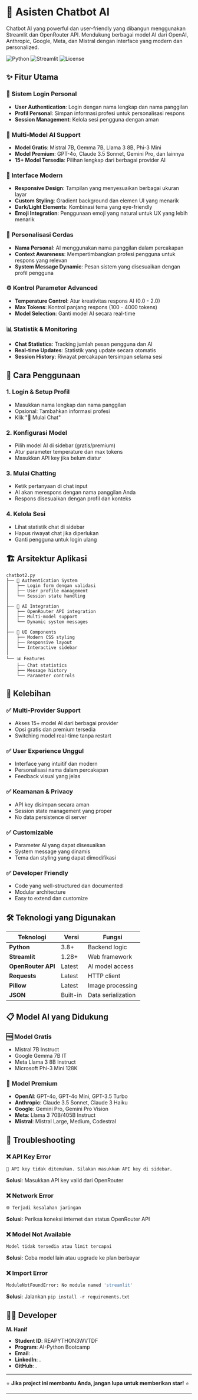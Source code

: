 # 🤖 Asisten Chatbot AI

Chatbot AI yang powerful dan user-friendly yang dibangun menggunakan Streamlit dan OpenRouter API. Mendukung berbagai model AI dari OpenAI, Anthropic, Google, Meta, dan Mistral dengan interface yang modern dan personalized.

![Python](https://img.shields.io/badge/Python-3.8%2B-blue.svg)
![Streamlit](https://img.shields.io/badge/Streamlit-1.28%2B-red.svg)
![License](https://img.shields.io/badge/License-MIT-green.svg)

## ✨ Fitur Utama

### 🔐 Sistem Login Personal
- **User Authentication**: Login dengan nama lengkap dan nama panggilan
- **Profil Personal**: Simpan informasi profesi untuk personalisasi respons
- **Session Management**: Kelola sesi pengguna dengan aman

### 🤖 Multi-Model AI Support
- **Model Gratis**: Mistral 7B, Gemma 7B, Llama 3 8B, Phi-3 Mini
- **Model Premium**: GPT-4o, Claude 3.5 Sonnet, Gemini Pro, dan lainnya
- **15+ Model Tersedia**: Pilihan lengkap dari berbagai provider AI

### 🎨 Interface Modern
- **Responsive Design**: Tampilan yang menyesuaikan berbagai ukuran layar
- **Custom Styling**: Gradient background dan elemen UI yang menarik
- **Dark/Light Elements**: Kombinasi tema yang eye-friendly
- **Emoji Integration**: Penggunaan emoji yang natural untuk UX yang lebih menarik

### 🎯 Personalisasi Cerdas
- **Nama Personal**: AI menggunakan nama panggilan dalam percakapan
- **Context Awareness**: Mempertimbangkan profesi pengguna untuk respons yang relevan
- **System Message Dynamic**: Pesan sistem yang disesuaikan dengan profil pengguna

### ⚙️ Kontrol Parameter Advanced
- **Temperature Control**: Atur kreativitas respons AI (0.0 - 2.0)
- **Max Tokens**: Kontrol panjang respons (100 - 4000 tokens)
- **Model Selection**: Ganti model AI secara real-time

### 📊 Statistik & Monitoring
- **Chat Statistics**: Tracking jumlah pesan pengguna dan AI
- **Real-time Updates**: Statistik yang update secara otomatis
- **Session History**: Riwayat percakapan tersimpan selama sesi

## 🎯 Cara Penggunaan

### 1. **Login & Setup Profil**
- Masukkan nama lengkap dan nama panggilan
- Opsional: Tambahkan informasi profesi
- Klik "🚀 Mulai Chat"

### 2. **Konfigurasi Model**
- Pilih model AI di sidebar (gratis/premium)
- Atur parameter temperature dan max tokens
- Masukkan API key jika belum diatur

### 3. **Mulai Chatting**
- Ketik pertanyaan di chat input
- AI akan merespons dengan nama panggilan Anda
- Respons disesuaikan dengan profil dan konteks

### 4. **Kelola Sesi**
- Lihat statistik chat di sidebar
- Hapus riwayat chat jika diperlukan
- Ganti pengguna untuk login ulang

## 🏗️ Arsitektur Aplikasi

```
chatbot2.py
├── 🔐 Authentication System
│   ├── Login form dengan validasi
│   ├── User profile management
│   └── Session state handling
│
├── 🤖 AI Integration
│   ├── OpenRouter API integration
│   ├── Multi-model support
│   └── Dynamic system messages
│
├── 🎨 UI Components
│   ├── Modern CSS styling
│   ├── Responsive layout
│   └── Interactive sidebar
│
└── 📊 Features
    ├── Chat statistics
    ├── Message history
    └── Parameter controls
```

## 🌟 Kelebihan

### ✅ **Multi-Provider Support**
- Akses 15+ model AI dari berbagai provider
- Opsi gratis dan premium tersedia
- Switching model real-time tanpa restart

### ✅ **User Experience Unggul**
- Interface yang intuitif dan modern
- Personalisasi nama dalam percakapan
- Feedback visual yang jelas

### ✅ **Keamanan & Privacy**
- API key disimpan secara aman
- Session state management yang proper
- No data persistence di server

### ✅ **Customizable**
- Parameter AI yang dapat disesuaikan
- System message yang dinamis
- Tema dan styling yang dapat dimodifikasi

### ✅ **Developer Friendly**
- Code yang well-structured dan documented
- Modular architecture
- Easy to extend dan customize

## 🛠️ Teknologi yang Digunakan

| Teknologi | Versi | Fungsi |
|-----------|-------|--------|
| **Python** | 3.8+ | Backend logic |
| **Streamlit** | 1.28+ | Web framework |
| **OpenRouter API** | Latest | AI model access |
| **Requests** | Latest | HTTP client |
| **Pillow** | Latest | Image processing |
| **JSON** | Built-in | Data serialization |

## 📋 Model AI yang Didukung

### 🆓 **Model Gratis**
- Mistral 7B Instruct
- Google Gemma 7B IT
- Meta Llama 3 8B Instruct
- Microsoft Phi-3 Mini 128K

### 💎 **Model Premium**
- **OpenAI**: GPT-4o, GPT-4o Mini, GPT-3.5 Turbo
- **Anthropic**: Claude 3.5 Sonnet, Claude 3 Haiku
- **Google**: Gemini Pro, Gemini Pro Vision
- **Meta**: Llama 3 70B/405B Instruct
- **Mistral**: Mistral Large, Medium, Codestral

## 🐛 Troubleshooting

### ❌ **API Key Error**
```bash
🔑 API key tidak ditemukan. Silakan masukkan API key di sidebar.
```
**Solusi**: Masukkan API key valid dari OpenRouter

### ❌ **Network Error**
```bash
🌐 Terjadi kesalahan jaringan
```
**Solusi**: Periksa koneksi internet dan status OpenRouter API

### ❌ **Model Not Available**
```bash
Model tidak tersedia atau limit tercapai
```
**Solusi**: Coba model lain atau upgrade ke plan berbayar

### ❌ **Import Error**
```bash
ModuleNotFoundError: No module named 'streamlit'
```
**Solusi**: Jalankan `pip install -r requirements.txt`

## 👨‍💻 Developer

**M. Hanif**
- **Student ID**: REAPYTHON3WVTDF
- **Program**: AI-Python Bootcamp
- **Email**: .
- **LinkedIn**: .
- **GitHub**: .

---

⭐ **Jika project ini membantu Anda, jangan lupa untuk memberikan star!** ⭐

---
